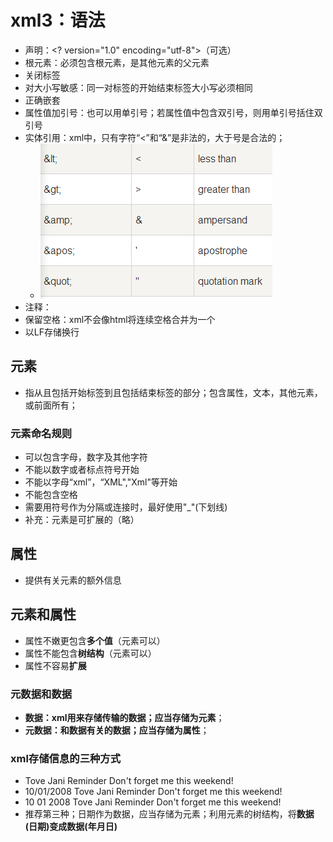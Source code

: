 # xml3：语法

* 声明：<? version="1.0" encoding="utf-8">（可选）
* 根元素：<root>必须包含根元素，是其他元素的父元素
* 关闭标签
* 对大小写敏感：同一对标签的开始结束标签大小写必须相同
* 正确嵌套
* 属性值加引号：也可以用单引号；若属性值中包含双引号，则用单引号括住双引号
* 实体引用：xml中，只有字符“<”和“&”是非法的，大于号是合法的；
  * ![avatar](图片引入\QQ截图20200228221643.png)
* 注释：<!--  注释  -->
* 保留空格：xml不会像html将连续空格合并为一个
* 以LF存储换行

## 元素

- 指从且包括开始标签到且包括结束标签的部分；包含属性，文本，其他元素，或前面所有；

### 元素命名规则

- 可以包含字母，数字及其他字符
- 不能以数字或者标点符号开始
- 不能以字母“xml”，“XML","Xml"等开始
- 不能包含空格
- 需要用符号作为分隔或连接时，最好使用"_"(下划线)
- 补充：元素是可扩展的（略）

## 属性

* 提供有关元素的额外信息

## 元素和属性

* 属性不嫩更包含**多个值**（元素可以）
* 属性不能包含**树结构**（元素可以）
* 属性不容易**扩展**

### 元数据和数据

* **数据：**xml用来存储传输的数据；应当存储为**元素**；
* **元数据：**和数据有关的数据；应当存储为**属性**；

### xml存储信息的三种方式

* <note date="10/01/2008">
  <to>Tove</to>
  <from>Jani</from>
  <heading>Reminder</heading>
  <body>Don't forget me this weekend!</body>
  </note>
* <note>
  <date>10/01/2008</date>
  <to>Tove</to>
  <from>Jani</from>
  <heading>Reminder</heading>
  <body>Don't forget me this weekend!</body>
  </note>
* <note>
  <date>
  <day>10</day>
  <month>01</month>
  <year>2008</year>
  </date>
  <to>Tove</to>
  <from>Jani</from>
  <heading>Reminder</heading>
  <body>Don't forget me this weekend!</body>
  </note>
* 推荐第三种；日期作为数据，应当存储为元素；利用元素的树结构，将**数据(日期)**变成**数据(年月日)**